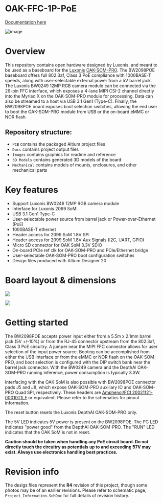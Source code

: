 # OAK-FFC-1P-PoE

[Documentation here](https://docs.luxonis.com/projects/hardware/en/latest/pages/BW2098POE.html)

![image](https://user-images.githubusercontent.com/32992551/92193781-604c4300-ee26-11ea-994e-14f5983bfefa.png)

# Overview

This repository contains open hardware designed by Luxonis, and meant to be used as a baseboard for the [Luxonis](https://www.luxonis.com/depthai) [OAK-SOM-PRO](https://docs.luxonis.com/projects/hardware/en/latest/pages/BW2099.html). The BW2098POE baseboard offers full 802.3af, Class 3 PoE compliance with 1000BASE-T speeds, along with user-selectable external power from a 5V barrel jack. The Luxonis BW0249 12MP RGB camera module can be connected via the 26-pin FFC interface, which exposes a 4-lane MIPI CSI-2 channel directly into the Myriad X on the OAK-SOM-PRO module for processing. Data can also be streamed to a host via USB 3.1 Gen1 (Type-C). Finally, the BW2098POE board exposes boot selection switches, allowing the end user to boot the OAK-SOM-PRO module from USB or the on-board eMMC or NOR flash. 

## Repository structure:
* `PCB` contains the packaged Altium project files
* `Docs` contains project output files
* `Images` contains graphics for readme and reference
* `3D Models` contains generated 3D models of the board
* `Mechanical` contains models of mounts, enclosures, and other mechanical parts

# Key features
* Support Luxonis BW0249 12MP RGB camera module
* Interface for Luxonis 2099 SoM
* USB 3.1 Gen1 Type-C
* User-selectable power source from barrel jack or Power-over-Ethernet (PoE)
* 1000BASE-T ethernet 
* Header access for 2099 SoM 1.8V SPI
* Header access for 2099 SoM 1.8V Aux Signals (I2C, UART, GPIO) 
* Micro SD connector for OAK SoM 3.3V SDIO
* On-board PCIe ref clk for OAK-SOM-PRO and PCIe/Ethernet bridge
* User-selectable OAK-SOM-PRO boot configuration switches
* Design files produced with Altium Designer 20


# Board layout & dimensions

![](../BW2098POE_PoE_Board/Images/BW2098POE_R1M1E1_dims.jpg)

![](../BW2098POE_PoE_Board/Images/BW2098POE_R1M1E1_cs_annotation.jpg)

# Getting started
The BW2098POE accepts power input either from a 5.5m x 2.1mm barrel jack (5V +/-10%) or from the RJ-45 connector upstream from the 802.3af, Class 3 PoE circuitry. A jumper near the MIPI FFC connector allows for user selection of the input power source. Booting can be accomplished from either the USB interface or from the eMMC or NOR flash on the OAK-SOM-PRO, and boot selection is configured with the DIP switch bank near the barrel jack connector. With the BW0249 camera and the DepthAI OAK-SOM-PRO running inference, power consumption is typically 3.3W. 

Interfacing with the OAK SoM is also possible with BW2098POE connector pads J5 and J8, which expose OAK-SOM-PRO auxiliary IO and OAK-SOM-PRO Quad SPI, respectively. These headers are [Amphenol/FCI 20021121-00010T1LF](https://octopart.com/20021121-00010t1lf-amphenol+icc+%2F+fci-93112650?r=sp) or equivalent. Please refer to the schematics for pinout information.

The reset button resets the Luxonis DepthAI OAK-SOM-PRO only.

The 5V LED indicates 5V power is present on the BW2098POE. The PG LED indicates "power good" from the DepthAI OAK-SOM-PRO. The "RUN" LED indicates that the OAK SoM is not in reset.

**Caution should be taken when handling any PoE circuit board. Do not directly touch the circuitry as potentials up to and exceeding 57V may exist. Always use electronics handling best practices.**


# Revision info
The desigs files represent the **R4** revision of this project, though some photos may be of an earlier revisions. Please refer to schematic page, `Project_Information.SchDoc` for full details of revision history.
